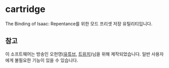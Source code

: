 # cartridge
The Binding of Isaac: Repentance를 위한 모드 프리셋 저장 유틸리티입니다.

## 참고
이 소프트웨어는 방송인 오헌영([유튜브](https://www.youtube.com/@HeonYeong_Isaac), [트위치](https://www.twitch.tv/iwt2hw))님을 위해 제작되었습니다. 일반 사용자에게 불필요한 기능이 있을 수 있습니다.
